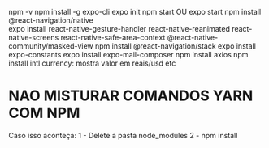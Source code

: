 npm -v
npm install -g expo-cli
expo init <mobile>
npm start OU expo start
npm install @react-navigation/native   
expo install react-native-gesture-handler react-native-reanimated react-native-screens react-native-safe-area-context @react-native-community/masked-view
npm install @react-navigation/stack
expo install expo-constants
expo install expo-mail-composer
npm install axios
npm install intl        currency: mostra valor em reais/usd etc




# NAO MISTURAR COMANDOS YARN COM NPM
Caso isso aconteça:
1 - Delete a pasta node_modules
2 - npm install